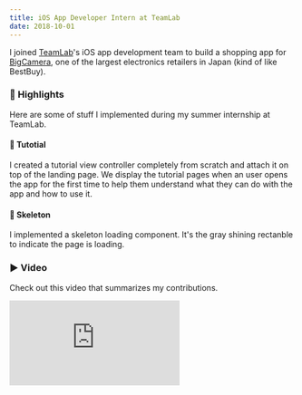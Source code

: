 ```yaml
---
title: iOS App Developer Intern at TeamLab
date: 2018-10-01
---
```


I joined [TeamLab](https://www.teamlab.art/)'s iOS app development team to build a shopping app for [BigCamera](https://www.biccamera.com/bc/main/), one of the largest electronics retailers in Japan (kind of like BestBuy).

### 🌟 Highlights

Here are some of stuff I implemented during my summer internship at TeamLab.

#### 📄 Tutotial

I created a tutorial view controller completely from scratch and attach it on top of the landing page. We display the tutorial pages when an user opens the app for the first time to help them understand what they can do with the app and how to use it.

#### 🦴 Skeleton

I implemented a skeleton loading component. It's the gray shining rectanble to indicate the page is loading.

### ▶️ Video

Check out this video that summarizes my contributions.

<iframe src="https://www.youtube.com/embed/cLFaLSaN9b0" frameborder="0" allow="accelerometer; autoplay; encrypted-media; gyroscope; picture-in-picture" allowfullscreen></iframe>